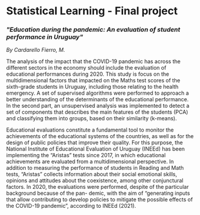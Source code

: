 # Statistical Learning - Final project

### _"Education during the pandemic: An evaluation of student performance in Uruguay"_ 
_By Cardarello Fierro, M._

The analysis of the impact that the COVID-19 pandemic has across the different sectors in the economy should include the evaluation of educational performances during 2020. This study is focus on the multidimensional factors that impacted on the Maths test scores of the sixth-grade students in Uruguay, including those relating to the health emergency. A set of supervised algorithms were performed to approach a better understanding of the determinants of the educational performance. In the second part, an unsupervised analysis was implemented to detect a set of components that describes the main features of the students (PCA) and classifying them into groups, based on their similarity (k-means).

Educational evaluations constitute a fundamental tool to monitor the achievements of the educational systems of the countries, as well as for the design of public policies that improve their quality. For this purpose, the National Institute of Educational Evaluation of Uruguay (INEEd) has been implementing the “Aristas” tests since 2017, in which educational achievements are evaluated from a multidimensional perspective. In addition to measuring the performance of students in Reading and Math tests, “Aristas” collects information about their social emotional skills, opinions and attitudes about the coexistence, among other conjunctural factors. In 2020, the evaluations were performed, despite of the particular background because of the pan- demic, with the aim of “generating inputs that allow contributing to develop policies to mitigate the possible effects of the COVID-19 pandemic”, according to INEEd (2021).
